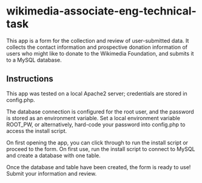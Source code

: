 # wikimedia-associate-eng-technical-task

This app is a form for the collection and review of user-submitted data. It collects the contact information and prospective donation information of users who might like to donate to the Wikimedia Foundation, and submits it to a MySQL database.

## Instructions

This app was tested on a local Apache2 server; credentials are stored in config.php.

The database connection is configured for the root user, and the password is stored as an environment variable. Set a local environment variable ROOT_PW, or alternatively, hard-code your password into config.php to access the install script.

On first opening the app, you can click through to run the install script or proceed to the form. On first use, run the install script to connect to MySQL and create a database with one table.

Once the database and table have been created, the form is ready to use! Submit your information and review.

